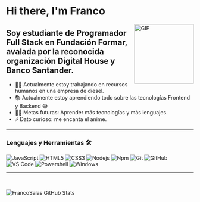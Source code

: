 # Hi there, I'm Franco

<img align="right" alt="GIF" height="160px" src="https://media.giphy.com/media/du3J3cXyzhj75IOgvA/giphy.gif" />

## Soy estudiante de Programador Full Stack en Fundación Formar, avalada por la reconocida organización Digital House y Banco Santander.

- 👨‍💻 Actualmente estoy trabajando en recursos humanos en una empresa de diesel.
- 📚 Actualmente estoy aprendiendo todo sobre las tecnologías Frontend y Backend 😅
- 💪🏼 Metas futuras: Aprender más tecnologías y más lenguajes.
- ⚡ Dato curioso: me encanta el anime.

---

### Lenguajes y Herramientas 🛠 


![JavaScript](https://img.shields.io/badge/-JavaScript-%23F7DF1C?style=flat-square&logo=javascript&logoColor=000000&labelColor=%23F7DF1C&color=%23FFCE5A)
![HTML5](https://img.shields.io/badge/-HTML5-%23E44D27?style=flat-square&logo=html5&logoColor=ffffff)
![CSS3](https://img.shields.io/badge/-CSS3-%231572B6?style=flat-square&logo=css3)
![Nodejs](https://img.shields.io/badge/-Nodejs-339933?style=flat-square&logo=Node.js&logoColor=ffffff)
![Npm](https://img.shields.io/badge/-npm-CB3837?style=flat-square&logo=npm)
![Git](https://img.shields.io/badge/-Git-%23F05032?style=flat-square&logo=git&logoColor=%23ffffff)
![GitHub](https://img.shields.io/badge/-GitHub-181717?style=flat-square&logo=github)
![VS Code](http://img.shields.io/badge/-VS%20Code-007ACC?style=flat-square&logo=visual-studio-code&logoColor=ffffff)
![Powershell](http://img.shields.io/badge/-Powershell-5391FE?style=flat-square&logo=powershell&logoColor=ffffff)
![Windows](http://img.shields.io/badge/-Windows-0078D6?style=flat-square&logo=windows&logoColor=ffffff)


---

<br/>
  
![FrancoSalas GitHub Stats](https://github-readme-stats.vercel.app/api?username=francosalas&show_icons=true&theme=radical)
  
<br/>
